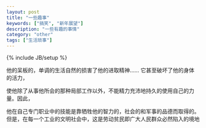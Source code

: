 ```yaml
---
layout: post
title: "一些趣事"
keywords: ["搞笑", "新年展望"]
description: "一些有趣的事情"
category: "other"
tags: ["生活琐事"]
---
```

{% include JB/setup %}

他的呆板的，单调的生活自然的损害了他的进取精神……  它甚至破坏了他的身体的活力，

使他除了从事他所会的那种局部工作以外，不能精力充沛地持久的使用自己的力量。因此，

他在自己专门职业中的技能是靠牺牲他的智力的，社会的和军事的品德而取得的。但是，在每一个工业的文明社会中，这是劳动贫民即广大人民群众必然陷入的境地









